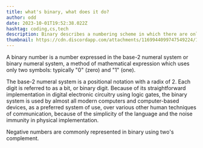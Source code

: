 ```yaml
---
title: what's binary, what does it do?
author: odd
date: 2023-10-01T19:52:38.022Z
hashtag: coding,cs,tech
description: Binary describes a numbering scheme in which there are only two possible values for each digit
thumbnail: https://cdn.discordapp.com/attachments/1169944099747549224/1169944162011983872/mt.jpg
---
```


A binary number is a number expressed in the base-2 numeral system or binary numeral system, a method of mathematical expression which uses only two symbols: typically "0" (zero) and "1" (one).

The base-2 numeral system is a positional notation with a radix of 2. Each digit is referred to as a bit, or binary digit. Because of its straightforward implementation in digital electronic circuitry using logic gates, the binary system is used by almost all modern computers and computer-based devices, as a preferred system of use, over various other human techniques of communication, because of the simplicity of the language and the noise immunity in physical implementation.

Negative numbers are commonly represented in binary using two's complement. 
